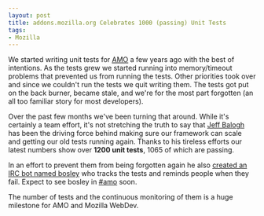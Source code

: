 ```yaml
---
layout: post
title: addons.mozilla.org Celebrates 1000 (passing) Unit Tests
tags:
- Mozilla
---
```

<p>We started writing unit tests for <a href="https://addons.mozilla.org/"><abbr title="addons.mozilla.org">AMO</abbr></a> a few years ago with the best of intentions.  As the tests grew we started running into memory/timeout problems that prevented us from running the tests.  Other priorities took over and since we couldn't run the tests we quit writing them.  The tests got put on the back burner, became stale, and we're for the most part forgotten (an all too familiar story for most developers).</p>
<p>Over the past few months we've been turning that around.  While it's certainly a team effort, it's not stretching the truth to say that <a href="http://blog.jeffbalogh.org/">Jeff Balogh</a> has been the driving force behind making sure our framework can scale and getting our old tests running again.  Thanks to his tireless efforts our latest numbers show over <strong>1200 unit tests</strong>, 1065 of which are passing.</p>
<p>In an effort to prevent them from being forgotten again he also <a href="https://bugzilla.mozilla.org/show_bug.cgi?id=479905">created an IRC bot named bosley</a> who tracks the tests and reminds people when they fail.  Expect to see bosley in <a href="irc://irc.mozilla.org/#amo">#amo</a> soon.</p>
<p>The number of tests and the continuous monitoring of them is a huge milestone for AMO and Mozilla WebDev.</p>
